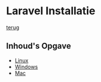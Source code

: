 # Laravel Installatie

[terug](../README.md)

## Inhoud's Opgave
- [Linux](Linux.md)
- [Windows](Windows.md)
- [Mac](Mac.md)
